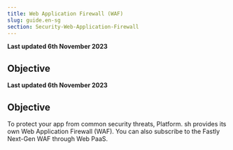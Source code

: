 ```yaml
---
title: Web Application Firewall (WAF)
slug: guide.en-sg
section: Security-Web-Application-Firewall
---
```


**Last updated 6th November 2023**



## Objective  

**Last updated 6th November 2023**



## Objective  

To protect your app from common security threats,
Platform. sh provides its own Web Application Firewall (WAF).
You can also subscribe to the Fastly Next-Gen WAF through Web PaaS.
